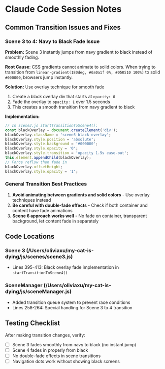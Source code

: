 # Claude Code Session Notes

## Common Transition Issues and Fixes

### Scene 3 to 4: Navy to Black Fade Issue
**Problem:** Scene 3 instantly jumps from navy gradient to black instead of smoothly fading.

**Root Cause:** CSS gradients cannot animate to solid colors. When trying to transition from `linear-gradient(180deg, #0a0a1f 0%, #050510 100%)` to solid `#000000`, browsers jump instantly.

**Solution:** Use overlay technique for smooth fade
1. Create a black overlay div that starts at `opacity: 0`
2. Fade the overlay to `opacity: 1` over 1.5 seconds
3. This creates a smooth transition from navy gradient to black

**Implementation:**
```javascript
// In scene3.js startTransitionToScene4():
const blackOverlay = document.createElement('div');
blackOverlay.className = 'scene3-black-overlay';
blackOverlay.style.position = 'absolute';
blackOverlay.style.background = '#000000';
blackOverlay.style.opacity = '0';
blackOverlay.style.transition = 'opacity 1.5s ease-out';
this.element.appendChild(blackOverlay);
// Force reflow then fade in
blackOverlay.offsetHeight;
blackOverlay.style.opacity = '1';
```

### General Transition Best Practices
1. **Avoid animating between gradients and solid colors** - Use overlay techniques instead
2. **Be careful with double-fade effects** - Check if both container and content have fade animations
3. **Scene 6 approach works well** - No fade on container, transparent background, let content fade in separately

## Code Locations

### Scene 3 (/Users/oliviaxu/my-cat-is-dying/js/scenes/scene3.js)
- Lines 395-413: Black overlay fade implementation in `startTransitionToScene4()`

### SceneManager (/Users/oliviaxu/my-cat-is-dying/js/sceneManager.js)
- Added transition queue system to prevent race conditions
- Lines 258-264: Special handling for Scene 3 to 4 transition

## Testing Checklist
After making transition changes, verify:
- [ ] Scene 3 fades smoothly from navy to black (no instant jump)
- [ ] Scene 4 fades in properly from black
- [ ] No double-fade effects in scene transitions
- [ ] Navigation dots work without showing black screens